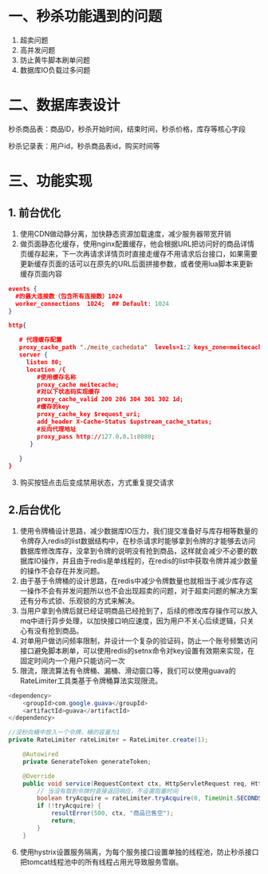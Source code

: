 # 一、秒杀功能遇到的问题

1. 超卖问题
2. 高并发问题
3. 防止黄牛脚本刷单问题
4. 数据库IO负载过多问题

# 二、数据库表设计

秒杀商品表：商品ID，秒杀开始时间，结束时间，秒杀价格，库存等核心字段

秒杀记录表：用户id，秒杀商品表id，购买时间等

# 三、功能实现

## 1. 前台优化

1. 使用CDN做动静分离，加快静态资源加载速度，减少服务器带宽开销
2. 做页面静态化缓存，使用nginx配置缓存，他会根据URL把访问好的商品详情页缓存起来，下一次再请求详情页时直接走缓存不用请求后台接口，如果需要更新缓存页面的话可以在原先的URL后面拼接参数，或者使用lua脚本来更新缓存页面内容

```json
events {
  #的最大连接数（包含所有连接数）1024
  worker_connections  1024;  ## Default: 1024
}

http{

   # 代理缓存配置
   proxy_cache_path "./meite_cachedata"  levels=1:2 keys_zone=meitecache:256m inactive=1d max_size=1000g; 
   server {
     listen 80;
     location /{
        #使用缓存名称
        proxy_cache meitecache;
		#对以下状态码实现缓存
        proxy_cache_valid 200 206 304 301 302 1d;
		#缓存的key
        proxy_cache_key $request_uri;
        add_header X-Cache-Status $upstream_cache_status;
		#反向代理地址
        proxy_pass http://127.0.0.1:8080;
      }
  
   }
}
```

3. 购买按钮点击后变成禁用状态，方式重复提交请求

## 2.后台优化

1. 使用令牌桶设计思路，减少数据库IO压力，我们提交准备好与库存相等数量的令牌存入redis的list数据结构中，在秒杀请求时能够拿到令牌的才能够去访问数据库修改库存，没拿到令牌的说明没有抢到商品，这样就会减少不必要的数据库IO操作，并且由于redis是单线程的，在redis的list中获取令牌并减少数量的操作不会存在并发问题。
2. 由于基于令牌桶的设计思路，在redis中减少令牌数量也就相当于减少库存这一操作不会有并发问题所以也不会出现超卖的问题，对于超卖问题的解决方案还有分布式锁、乐观锁的方式来解决。
3. 当用户拿到令牌后就已经证明商品已经抢到了，后续的修改库存操作可以放入mq中进行异步处理，以加快接口响应速度，因为用户不关心后续逻辑，只关心有没有抢到商品。
4. 对单用户做访问频率限制，并设计一个复杂的验证码，防止一个账号频繁访问接口避免脚本刷单，可以使用redis的setnx命令对key设置有效期来实现，在固定时间内一个用户只能访问一次
5. 限流，限流算法有令牌桶、漏桶、滑动窗口等，我们可以使用guava的RateLimiter工具类基于令牌桶算法实现限流。

```java
<dependency>
    <groupId>com.google.guava</groupId>
    <artifactId>guava</artifactId>
</dependency>
```

```java
//没秒向桶中放入一个令牌，桶的容量为1
private RateLimiter rateLimiter = RateLimiter.create(1);

	@Autowired
	private GenerateToken generateToken;

	@Override
	public void service(RequestContext ctx, HttpServletRequest req, HttpServletResponse response) {
		// 当没有取到令牌时直接返回响应，不设置阻塞时间
		boolean tryAcquire = rateLimiter.tryAcquire(0, TimeUnit.SECONDS);
		if (!tryAcquire) {
			resultError(500, ctx, "商品已售空");
			return;
		}
    }
```

6. 使用hystrix设置服务隔离，为每个服务接口设置单独的线程池，防止秒杀接口把tomcat线程池中的所有线程占用光导致服务雪崩。